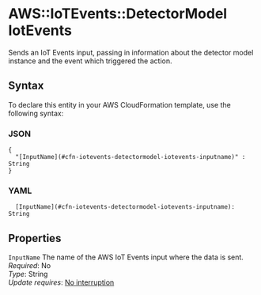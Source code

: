 # AWS::IoTEvents::DetectorModel IotEvents<a name="aws-properties-iotevents-detectormodel-iotevents"></a>

Sends an IoT Events input, passing in information about the detector model instance and the event which triggered the action\.

## Syntax<a name="aws-properties-iotevents-detectormodel-iotevents-syntax"></a>

To declare this entity in your AWS CloudFormation template, use the following syntax:

### JSON<a name="aws-properties-iotevents-detectormodel-iotevents-syntax.json"></a>

```
{
  "[InputName](#cfn-iotevents-detectormodel-iotevents-inputname)" : String
}
```

### YAML<a name="aws-properties-iotevents-detectormodel-iotevents-syntax.yaml"></a>

```
  [InputName](#cfn-iotevents-detectormodel-iotevents-inputname): String
```

## Properties<a name="aws-properties-iotevents-detectormodel-iotevents-properties"></a>

`InputName`  <a name="cfn-iotevents-detectormodel-iotevents-inputname"></a>
The name of the AWS IoT Events input where the data is sent\.  
*Required*: No  
*Type*: String  
*Update requires*: [No interruption](https://docs.aws.amazon.com/AWSCloudFormation/latest/UserGuide/using-cfn-updating-stacks-update-behaviors.html#update-no-interrupt)